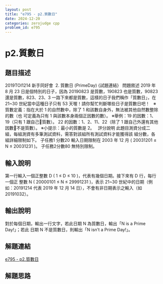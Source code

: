 ```yaml
---
layout: post
title: "e795 - p2.質數日"
date: 2024-12-20
categories: zerojudge cpp
problem_id: e795
---
```


# p2.質數日

## 題目描述

2019TOI1214 新手同好會  2. 質數日 (PrimeDay) {試題連結}
 
問題敘述 2019 年 8 月 23 日是個特別的日子，因為 20190823 是質數，190823 也是質數，90823 還是質數，823、23、3 一路下來都是質數，這樣的日子我們稱作「質數日」，在 21~30 世紀當中這種日子只有 53 天喔！請你幫忙判斷哪些日子是質數日吧！
 
※質數定義：指在大於 1 的自然數中，除了 1 和該數自身外，無法被其他自然數整除的數（也 可定義為只有 1 與該數本身兩個正因數的數）。
※舉例：19 的因數：1、19（只有 1 跟自己質數）。 22 的因數：1、2、11、22（除了 1 跟自己外還有其他因數不是質數）。
※小提示：最小的質數是 2。
 
評分說明 此題目測資分成二組，每組測資有多筆測試資料，需答對該組所有測試資料才能獲得該 組分數，各組詳細限制如下。
子任務1 分數20 輸入日期限制在 2003 年 12 月 ( 20031201 ≤ N ≤ 20031231 )。 子任務2分數80 無特別限制。

## 輸入說明

第一行輸入一個正整數 D ( 1 ≤ D ≤ 10 )，代表有幾個日期。接下來有 D 行，每行一個正 整數 N ( 20000101 ≤ N ≤ 29991231 )，表示 21~30 世紀中的日期（例如：20191214 代表 2019 年 12 月 14 日），不會有非日期表示之輸入（如 20191032）。

## 輸出說明

對於每個日期，輸出一行文字，若此日期 N 為質數日，輸出「N is a Prime Day!」；若此 日期 N 不是質數日，則輸出「N isn’t a Prime Day!」。

## 解題連結

[e795 - p2.質數日](https://zerojudge.tw/ShowProblem?problemid=e795)

## 解題思路

